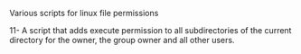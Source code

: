Various scripts for linux file permissions


11- A script that adds execute permission to all subdirectories of the current directory for the owner, the group owner and all other users.
